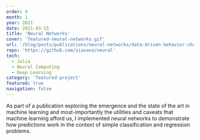 ```yaml
---
order: 4
month: 1
year: 2021
date: 2021-03-15
title: 'Neural Networks'
cover: 'featured-neural-networks.gif'
url: '/blog/posts/publications/neural-networks/data-driven-behavior-change'
repo: 'https://github.com/siavava/neural'
tech:
  - Julia
  - Neural Computing
  - Deep Learning
category: 'featured-project'
featured: true
navigation: false
---
```


As part of a <highlight> publication
exploring the emergence and the state of the art
in machine learning</highlight> and most-importantly
<highlight> the utilities and caveats </highlight>
that machine learning afford us,
I implemented <highlight> neural networks </highlight> to demonstrate
how predictions work in the context of simple classification
and regression problems.
